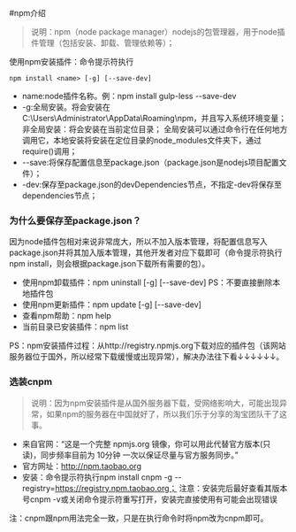 #npm介绍

>说明：npm（node package manager）nodejs的包管理器，用于node插件管理（包括安装、卸载、管理依赖等）；

使用npm安装插件：命令提示符执行 

```
npm install <name> [-g] [--save-dev]
```

- name:node插件名称。例：npm install gulp-less --save-dev
- -g:全局安装。将会安装在C:\Users\Administrator\AppData\Roaming\npm，并且写入系统环境变量；  非全局安装：将会安装在当前定位目录；  全局安装可以通过命令行在任何地方调用它，本地安装将安装在定位目录的node_modules文件夹下，通过require()调用；
- --save:将保存配置信息至package.json（package.json是nodejs项目配置文件）；
- -dev:保存至package.json的devDependencies节点，不指定-dev将保存至dependencies节点；


### 为什么要保存至package.json？
因为node插件包相对来说非常庞大，所以不加入版本管理，将配置信息写入package.json并将其加入版本管理，其他开发者对应下载即可（命令提示符执行npm install，则会根据package.json下载所有需要的包）。

- 使用npm卸载插件：npm uninstall <name> [-g] [--save-dev]  PS：不要直接删除本地插件包
- 使用npm更新插件：npm update <name> [-g] [--save-dev]
- 查看npm帮助：npm help
- 当前目录已安装插件：npm list

PS：npm安装插件过程：从http://registry.npmjs.org下载对应的插件包（该网站服务器位于国外，所以经常下载缓慢或出现异常），解决办法往下看↓↓↓↓↓↓。

### 选装cnpm
> 说明：因为npm安装插件是从国外服务器下载，受网络影响大，可能出现异常，如果npm的服务器在中国就好了，所以我们乐于分享的淘宝团队干了这事。

- 来自官网：“这是一个完整 npmjs.org 镜像，你可以用此代替官方版本(只读)，同步频率目前为 10分钟 一次以保证尽量与官方服务同步。”
- 官方网址：http://npm.taobao.org
- 安装：命令提示符执行npm install cnpm -g --registry=https://registry.npm.taobao.org；  注意：安装完后最好查看其版本号cnpm -v或关闭命令提示符重写打开，安装完直接使用有可能会出现错误

注：cnpm跟npm用法完全一致，只是在执行命令时将npm改为cnpm即可。

